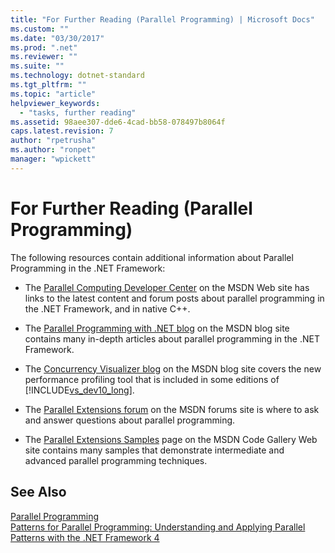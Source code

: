 ```yaml
---
title: "For Further Reading (Parallel Programming) | Microsoft Docs"
ms.custom: ""
ms.date: "03/30/2017"
ms.prod: ".net"
ms.reviewer: ""
ms.suite: ""
ms.technology: dotnet-standard
ms.tgt_pltfrm: ""
ms.topic: "article"
helpviewer_keywords: 
  - "tasks, further reading"
ms.assetid: 98aee307-dde6-4cad-bb58-078497b8064f
caps.latest.revision: 7
author: "rpetrusha"
ms.author: "ronpet"
manager: "wpickett"
---
```

# For Further Reading (Parallel Programming)
The following resources contain additional information about Parallel Programming in the .NET Framework:  
  
-   The [Parallel Computing Developer Center](http://go.microsoft.com/fwlink/?LinkID=160570) on the MSDN Web site has links to the latest content and forum posts about parallel programming in the .NET Framework, and in native C++.  
  
-   The [Parallel Programming with .NET blog](http://go.microsoft.com/fwlink/?LinkID=169627) on the MSDN blog site contains many in-depth articles about parallel programming in the .NET Framework.  
  
-   The [Concurrency Visualizer blog](http://go.microsoft.com/fwlink/?LinkID=169630) on the MSDN blog site covers the new performance profiling tool that is included in some editions of [!INCLUDE[vs_dev10_long](../../../includes/vs-dev10-long-md.md)].  
  
-   The [Parallel Extensions forum](http://go.microsoft.com/fwlink/?LinkID=169628) on the MSDN forums site is where to ask and answer questions about parallel programming.  
  
-   The [Parallel Extensions Samples](http://go.microsoft.com/fwlink/?LinkID=165717) page on the MSDN Code Gallery Web site contains many samples that demonstrate intermediate and advanced parallel programming techniques.  
  
## See Also  
 [Parallel Programming](../../../docs/standard/parallel-programming/index.md)   
 [Patterns for Parallel Programming: Understanding and Applying Parallel Patterns with the .NET Framework 4](http://go.microsoft.com/fwlink/?LinkID=185142)
